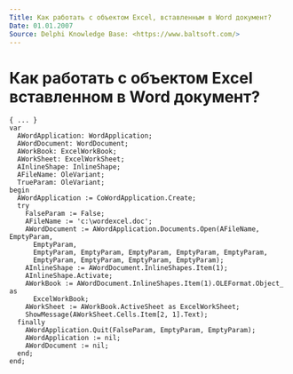 ```yaml
---
Title: Как работать с объектом Excel, вставленным в Word документ?
Date: 01.01.2007
Source: Delphi Knowledge Base: <https://www.baltsoft.com/>
---
```



Как работать с объектом Excel вставленном в Word документ?
==========================================================


    { ... }
    var
      AWordApplication: WordApplication;
      AWordDocument: WordDocument;
      AWorkBook: ExcelWorkBook;
      AWorkSheet: ExcelWorkSheet;
      AInlineShape: InlineShape;
      AFileName: OleVariant;
      TrueParam: OleVariant;
    begin
      AWordApplication := CoWordApplication.Create;
      try
        FalseParam := False;
        AFileName := 'c:\wordexcel.doc';
        AWordDocument := AWordApplication.Documents.Open(AFileName, EmptyParam,
          EmptyParam,
          EmptyParam, EmptyParam, EmptyParam, EmptyParam, EmptyParam,
          EmptyParam, EmptyParam, EmptyParam, EmptyParam);
        AInlineShape := AWordDocument.InlineShapes.Item(1);
        AInlineShape.Activate;
        AWorkBook := AWordDocument.InlineShapes.Item(1).OLEFormat.Object_ as
          ExcelWorkBook;
        AWorkSheet := AWorkBook.ActiveSheet as ExcelWorkSheet;
        ShowMessage(AWorkSheet.Cells.Item[2, 1].Text);
      finally
        AWordApplication.Quit(FalseParam, EmptyParam, EmptyParam);
        AWordApplication := nil;
        AWordDocument := nil;
      end;
    end;


